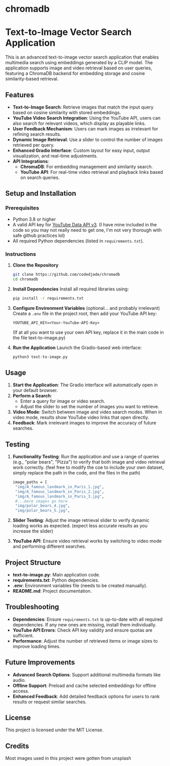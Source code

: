 # chromadb

# Text-to-Image Vector Search Application

This is an advanced text-to-image vector search application that enables multimedia search using embeddings generated by a CLIP model. The application supports image and video retrieval based on user queries, featuring a ChromaDB backend for embedding storage and cosine similarity-based retrieval.

## Features

- **Text-to-Image Search**: Retrieve images that match the input query based on cosine similarity with stored embeddings.
- **YouTube Video Search Integration**: Using the YouTube API, users can also search for relevant videos, which display as playable links.
- **User Feedback Mechanism**: Users can mark images as irrelevant for refining search results.
- **Dynamic Image Retrieval**: Use a slider to control the number of images retrieved per query.
- **Enhanced Gradio Interface**: Custom layout for easy input, output visualization, and real-time adjustments.
- **API Integrations**:
  - **ChromaDB**: For embedding management and similarity search.
  - **YouTube API**: For real-time video retrieval and playback links based on search queries.

## Setup and Installation

### Prerequisites
- Python 3.8 or higher
- A valid API key for [YouTube Data API v3](https://console.developers.google.com/). (I have mine included in the code so you may not really need to get one, I'm not very thorough with safe github practices lol)
- All required Python dependencies (listed in `requirements.txt`).

### Instructions

1. **Clone the Repository**
   ```bash
   git clone https://github.com/codedjade/chromadb
   cd chromadb
   ```

2. **Install Dependencies**
   Install all required libraries using:
   ```bash
   pip install -r requirements.txt
   ```

3. **Configure Environment Variables** (optional... and probably irrelevant)
   Create a `.env` file in the project root, then add your YouTube API key:
   ```plaintext
   YOUTUBE_API_KEY=<Your-YouTube-API-Key>
   ```
   (If at all you want to use your own API key, replace it in the main code in the file text-to-image.py)

4. **Run the Application**
   Launch the Gradio-based web interface:
   ```bash
   python3 text-to-image.py
   ```

## Usage

1. **Start the Application**: The Gradio interface will automatically open in your default browser.
2. **Perform a Search**:
   - Enter a query for image or video search.
   - Adjust the slider to set the number of images you want to retrieve.
3. **Video Mode**: Switch between image and video search modes. When in video mode, results show YouTube video links that open directly.
4. **Feedback**: Mark irrelevant images to improve the accuracy of future searches.

## Testing

1. **Functionality Testing**: Run the application and use a range of queries (e.g., "polar bears", "Pizza") to verify that both image and video retrieval work correctly. (feel free to modify the coe to include your own dataset, simply replace the path in the code, and the files in the path)

   ```bash
   image_paths = [
    "img/A_famous_landmark_in_Paris_1.jpg",
    "img/A_famous_landmark_in_Paris_2.jpg",
    "img/A_famous_landmark_in_Paris_3.jpg",
    #...more images go here
    "img/polar_bears_4.jpg",
    "img/polar_bears_5.jpg",
   ```

3. **Slider Testing**: Adjust the image retrieval slider to verify dynamic loading works as expected. (expect less accurate results as you increase the slider)
4. **YouTube API**: Ensure video retrieval works by switching to video mode and performing different searches.

## Project Structure

- **text-to-image.py**: Main application code.
- **requirements.txt**: Python dependencies.
- **.env**: Environment variables file (needs to be created manually).
- **README.md**: Project documentation.

## Troubleshooting

- **Dependencies**: Ensure `requirements.txt` is up-to-date with all required dependencies. If any new ones are missing, install them individually.
- **YouTube API Errors**: Check API key validity and ensure quotas are sufficient.
- **Performance**: Adjust the number of retrieved items or image sizes to improve loading times.

## Future Improvements

- **Advanced Search Options**: Support additional multimedia formats like audio.
- **Offline Support**: Preload and cache selected embeddings for offline access.
- **Enhanced Feedback**: Add detailed feedback options for users to rank results or request similar searches.

## License

This project is licensed under the MIT License.

## Credits
Most images used in this project were gotten from unsplash
